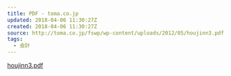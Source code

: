 ```yaml
---
title: PDF - toma.co.jp
updated: 2018-04-06 11:30:27Z
created: 2018-04-06 11:30:27Z
source: http://toma.co.jp/fswp/wp-content/uploads/2012/05/houjinn3.pdf
tags:
  - 会計
---
```


[houjinn3.pdf](../_resources/houjinn3.pdf)